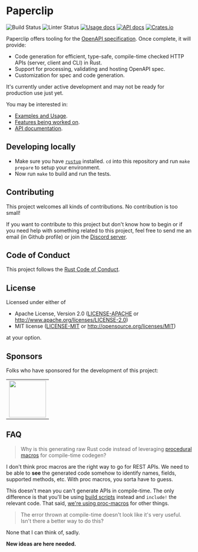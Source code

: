 # Paperclip

![Build Status](https://github.com/paperclip-rs/paperclip/actions/workflows/cicd.yml/badge.svg)
![Linter Status](https://github.com/paperclip-rs/paperclip/actions/workflows/linter.yml/badge.svg)
[![Usage docs](https://img.shields.io/badge/quickstart-blue.svg)](https://paperclip-rs.github.io/paperclip)
[![API docs](https://img.shields.io/badge/docs-latest-blue.svg)](https://paperclip-rs.github.io/paperclip/paperclip)
[![Crates.io](https://img.shields.io/crates/v/paperclip.svg)](https://crates.io/crates/paperclip)

Paperclip offers tooling for the [OpenAPI specification](https://github.com/OAI/OpenAPI-Specification/). Once complete, it will provide:

- Code generation for efficient, type-safe, compile-time checked HTTP APIs (server, client and CLI) in Rust.
- Support for processing, validating and hosting OpenAPI spec.
- Customization for spec and code generation.

It's currently under active development and may not be ready for production use just yet.

You may be interested in:

 - [Examples and Usage](https://paperclip-rs.github.io/paperclip).
 - [Features being worked on](https://github.com/paperclip-rs/paperclip/projects).
 - [API documentation](hhttps://paperclip-rs.github.io/paperclip/paperclip).

## Developing locally

 - Make sure you have [`rustup`](https://rustup.rs/) installed. `cd` into this repository and run `make prepare` to setup your environment.
 - Now run `make` to build and run the tests.

## Contributing

This project welcomes all kinds of contributions. No contribution is too small!

If you want to contribute to this project but don't know how to begin or if you need help with something related to this project, feel free to send me an email (in Github profile) or join the [Discord server](https://discord.gg/PPu4Dhj).

## Code of Conduct

This project follows the [Rust Code of Conduct](https://www.rust-lang.org/policies/code-of-conduct).

## License

Licensed under either of

- Apache License, Version 2.0 ([LICENSE-APACHE](LICENSE-APACHE) or http://www.apache.org/licenses/LICENSE-2.0)
- MIT license ([LICENSE-MIT](LICENSE-MIT) or http://opensource.org/licenses/MIT)

at your option.

## Sponsors

Folks who have sponsored for the development of this project:

<table>
  <tr>
    <td><a href="https://offscale.io"><img src="https://avatars1.githubusercontent.com/u/11748352" width="100"></a>
  </tr>
</table>

## FAQ

> Why is this generating raw Rust code instead of leveraging [procedural macros](https://doc.rust-lang.org/reference/procedural-macros.html) for compile-time codegen?

I don't think proc macros are the right way to go for REST APIs. We need to be able to **see** the generated code somehow to identify names, fields, supported methods, etc. With proc macros, you sorta have to guess.

This doesn't mean you can't generate APIs in compile-time. The only difference is that you'll be using [build scripts](https://paperclip-rs.github.io/paperclip/build-script.html) instead and `include!` the relevant code. That said, [we're using proc-macros](./macros) for other things.

> The error thrown at compile-time doesn't look like it's very useful. Isn't there a better way to do this?

None that I can think of, sadly.

**New ideas are here needed.**
